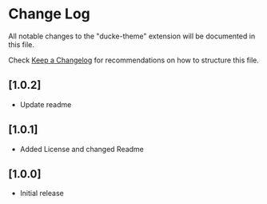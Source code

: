 # Change Log

All notable changes to the "ducke-theme" extension will be documented in this file.

Check [Keep a Changelog](http://keepachangelog.com/) for recommendations on how to structure this file.

## [1.0.2]

- Update readme

## [1.0.1]

- Added License and changed Readme

## [1.0.0]

- Initial release
